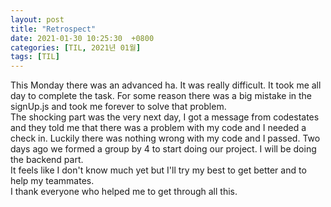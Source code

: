 ```yaml
---
layout: post
title: "Retrospect"
date: 2021-01-30 10:25:30  +0800
categories: [TIL, 2021년 01월]
tags: [TIL]
---
```


This Monday there was an advanced ha. It was really difficult.
It took me all day to complete the task. For some reason there was a big mistake in the signUp.js and took me forever to solve that problem.  
The shocking part was the very next day, I got a message from codestates and they told me that there was a problem with my code and I needed a check in. Luckily there was nothing wrong with my code and I passed. Two days ago we formed a group by 4 to start doing our project. I will be doing the backend part.  
It feels like I don't know much yet but I'll try my best to get better and to help my teammates.  
I thank everyone who helped me to get through all this.
